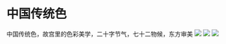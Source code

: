 # 中国传统色
中国传统色，故宫里的色彩美学，二十字节气，七十二物候，东方审美
![](https://fastly.jsdelivr.net/gh/daodaolee/photobed@main/img/1662291614585china-color.vercel.app_3.png)
![](https://fastly.jsdelivr.net/gh/daodaolee/photobed@main/img/1662291616429china-color.vercel.app_1.png)
![](https://fastly.jsdelivr.net/gh/daodaolee/photobed@main/img/1662291618430china-color.vercel.app_2.png)